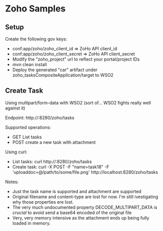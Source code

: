 # Zoho Samples

## Setup

Create the following gov keys:

* conf:app/zoho/zoho_client_id => ZoHo API client_id
* conf:app/zoho/zoho_client_secret => ZoHo API client_secret
* Modify the "zoho_project" url to reflect your portal/project IDs
* mvn clean install
* Deploy the generated "car" artifact under zoho_tasksCompositeApplication/target to WSO2

## Create Task

Using multipart/form-data with WSO2 (sort of... WSO2 fights really well against it)

Endpoint: http://<wso2 host>:8280/zoho/tasks

Supported operations:

* GET List tasks 
* POST create a new task with attachment


Using curl:

* List tasks: curl http://<wso2 host>:8280/zoho/tasks
* Create task: curl -X POST   -F "name=task18" -F 'uploaddoc=@/path/to/some/file.png'   http://localhost:8280/zoho/tasks
  
Notes:

* Just the task name is supported and attachment are supported
* Original filename and content-type are lost for now. I'm still ivestigating why those properties ere lost.
* The very much undocumented property DECODE_MULTIPART_DATA is *crucial* to avoid send a base64 encoded of the original file
* Very, very memory intensive as the attachment ends up being fully loaded in memory.





